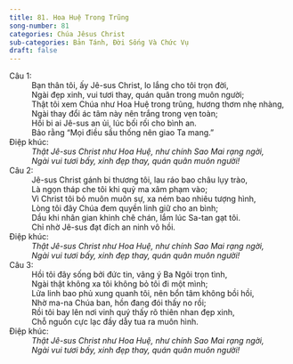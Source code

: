 ```yaml
---
title: 81. Hoa Huệ Trong Trũng
song-number: 81
categories: Chúa Jêsus Christ
sub-categories: Bản Tánh, Đời Sống Và Chức Vụ
draft: false
---
```

<dl><dt>Câu 1:</dt><dd data-verse="1">Bạn thân tôi, ấy Jê-sus Christ, lo lắng cho tôi trọn đời, <br/>Ngài đẹp xinh, vui tươi thay, quán quân trong muôn người; <br/>Thật tôi xem Chúa như Hoa Huệ trong trũng, hương thơm nhẹ nhàng, <br/>Ngài thay đổi ác tâm này nên trắng trong vẹn toàn; <br/>Hồi bi ai Jê-sus an ủi, lúc bối rối cho bình an. <br/>Bảo rằng “Mọi điều sầu thống nên giao Ta mang.” </dd><dt>Điệp khúc:</dt><dd data-chorus="1"><em>Thật Jê-sus Christ như Hoa Huệ, như chính Sao Mai rạng ngời, <br/>Ngài vui tươi bấy, xinh đẹp thay, quán quân muôn người! </em></dd><dt>Câu 2:</dt><dd data-verse="2">Jê-sus Christ gánh bi thương tôi, lau ráo bao châu lụy trào, <br/>Là ngọn tháp che tôi khi quỷ ma xâm phạm vào; <br/>Vì Christ tôi bỏ muôn muôn sự, xa ném bao nhiêu tượng hình, <br/>Lòng tôi đây Chúa đem quyền linh giữ cho an bình; <br/>Dầu khi nhân gian khinh chê chán, lắm lúc Sa-tan gạt tôi. <br/>Chỉ nhờ Jê-sus đạt đích an ninh vô hồi. </dd><dt>Điệp khúc:</dt><dd data-chorus="1"><em>Thật Jê-sus Christ như Hoa Huệ, như chính Sao Mai rạng ngời, <br/>Ngài vui tươi bấy, xinh đẹp thay, quán quân muôn người! </em></dd><dt>Câu 3:</dt><dd data-verse="3">Hồi tôi đây sống bởi đức tin, vâng ý Ba Ngôi trọn tình, <br/>Ngài thật không xa tôi không bỏ tôi đi một mình; <br/>Lửa linh bao phủ xung quanh tôi, nên bổn tâm không bồi hồi, <br/>Nhờ ma-na Chúa ban, hồn đang đói thấy no rồi; <br/>Rồi tôi bay lên nơi vinh quý thấy rõ thiên nhan đẹp xinh, <br/>Chỗ nguồn cực lạc đầy dẫy tua ra muôn hình. </dd><dt>Điệp khúc:</dt><dd data-chorus="1"><em>Thật Jê-sus Christ như Hoa Huệ, như chính Sao Mai rạng ngời, <br/>Ngài vui tươi bấy, xinh đẹp thay, quán quân muôn người! </em></dd></dl>